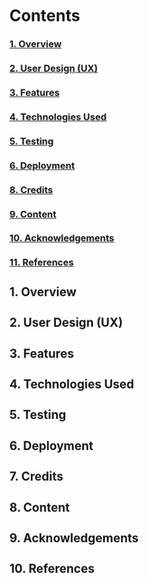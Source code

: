 # Contents
### [1. Overview](#1-Overview)
### [2. User Design (UX)](#2-User-Deign-UX)
### [3. Features](#3-Features)
### [4. Technologies Used](#4-Technologies-Used)
### [5. Testing](#5-Testing)
### [6. Deployment](#6-Deployment)
### [8. Credits](#8-Credits)
### [9. Content](#9-Content)
### [10. Acknowledgements](#10-Acknowledgements)
### [11. References](#11-References)




## 1. Overview
## 2. User Design (UX)
## 3. Features
## 4. Technologies Used
## 5. Testing
## 6. Deployment
## 7. Credits
## 8. Content
## 9. Acknowledgements
## 10. References